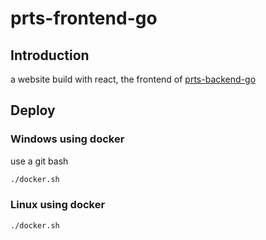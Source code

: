 # prts-frontend-go

## Introduction

a website build with react, the frontend of [prts-backend-go](https://github.com/TrymenT-AlphA/prts-backend-go)

## Deploy

### Windows using docker

use a git bash

```bash
./docker.sh
```

### Linux using docker

```bash
./docker.sh
```
